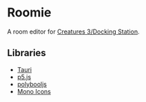 # Roomie
A room editor for [Creatures 3/Docking Station](https://creatures.wiki/Docking_Station).

## Libraries
* [Tauri](https://tauri.app/)
* [p5.js](https://p5js.org/)
* [polybooljs](https://github.com/velipso/polybooljs)
* [Mono Icons](https://icons.mono.company/)
